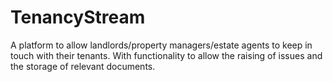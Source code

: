 # TenancyStream

A platform to allow landlords/property managers/estate agents to keep in touch with their tenants.  With functionality to allow the raising of issues and the storage of relevant documents.
